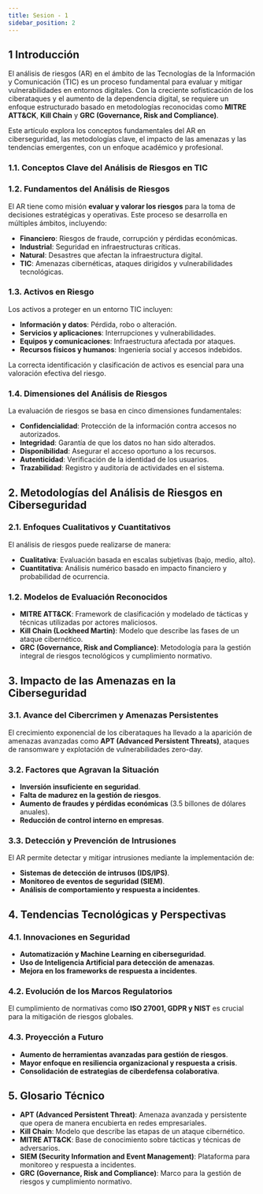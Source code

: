 ```yaml
---
title: Sesion - 1
sidebar_position: 2
---
```


## 1 Introducción

El análisis de riesgos (AR) en el ámbito de las Tecnologías de la Información y Comunicación (TIC) es un proceso fundamental para evaluar y mitigar vulnerabilidades en entornos digitales. Con la creciente sofisticación de los ciberataques y el aumento de la dependencia digital, se requiere un enfoque estructurado basado en metodologías reconocidas como **MITRE ATT&CK**, **Kill Chain** y **GRC (Governance, Risk and Compliance)**.

Este artículo explora los conceptos fundamentales del AR en ciberseguridad, las metodologías clave, el impacto de las amenazas y las tendencias emergentes, con un enfoque académico y profesional.

### 1.1. Conceptos Clave del Análisis de Riesgos en TIC

### 1.2. Fundamentos del Análisis de Riesgos

El AR tiene como misión **evaluar y valorar los riesgos** para la toma de decisiones estratégicas y operativas. Este proceso se desarrolla en múltiples ámbitos, incluyendo:

- **Financiero**: Riesgos de fraude, corrupción y pérdidas económicas.
- **Industrial**: Seguridad en infraestructuras críticas.
- **Natural**: Desastres que afectan la infraestructura digital.
- **TIC**: Amenazas cibernéticas, ataques dirigidos y vulnerabilidades tecnológicas.

### 1.3. Activos en Riesgo

Los activos a proteger en un entorno TIC incluyen:

- **Información y datos**: Pérdida, robo o alteración.
- **Servicios y aplicaciones**: Interrupciones y vulnerabilidades.
- **Equipos y comunicaciones**: Infraestructura afectada por ataques.
- **Recursos físicos y humanos**: Ingeniería social y accesos indebidos.

La correcta identificación y clasificación de activos es esencial para una valoración efectiva del riesgo.

### 1.4. Dimensiones del Análisis de Riesgos

La evaluación de riesgos se basa en cinco dimensiones fundamentales:

- **Confidencialidad**: Protección de la información contra accesos no autorizados.
- **Integridad**: Garantía de que los datos no han sido alterados.
- **Disponibilidad**: Asegurar el acceso oportuno a los recursos.
- **Autenticidad**: Verificación de la identidad de los usuarios.
- **Trazabilidad**: Registro y auditoría de actividades en el sistema.

## 2. Metodologías del Análisis de Riesgos en Ciberseguridad

### 2.1. Enfoques Cualitativos y Cuantitativos

El análisis de riesgos puede realizarse de manera:

- **Cualitativa**: Evaluación basada en escalas subjetivas (bajo, medio, alto).
- **Cuantitativa**: Análisis numérico basado en impacto financiero y probabilidad de ocurrencia.

### 1.2. Modelos de Evaluación Reconocidos

- **MITRE ATT&CK**: Framework de clasificación y modelado de tácticas y técnicas utilizadas por actores maliciosos.
- **Kill Chain (Lockheed Martin)**: Modelo que describe las fases de un ataque cibernético.
- **GRC (Governance, Risk and Compliance)**: Metodología para la gestión integral de riesgos tecnológicos y cumplimiento normativo.

## 3. Impacto de las Amenazas en la Ciberseguridad

### 3.1. Avance del Cibercrimen y Amenazas Persistentes

El crecimiento exponencial de los ciberataques ha llevado a la aparición de amenazas avanzadas como **APT (Advanced Persistent Threats)**, ataques de ransomware y explotación de vulnerabilidades zero-day.

### 3.2. Factores que Agravan la Situación

- **Inversión insuficiente en seguridad**.
- **Falta de madurez en la gestión de riesgos**.
- **Aumento de fraudes y pérdidas económicas** (3.5 billones de dólares anuales).
- **Reducción de control interno en empresas**.

### 3.3. Detección y Prevención de Intrusiones

El AR permite detectar y mitigar intrusiones mediante la implementación de:

- **Sistemas de detección de intrusos (IDS/IPS)**.
- **Monitoreo de eventos de seguridad (SIEM)**.
- **Análisis de comportamiento y respuesta a incidentes**.

## 4. Tendencias Tecnológicas y Perspectivas

### 4.1. Innovaciones en Seguridad

- **Automatización y Machine Learning en ciberseguridad**.
- **Uso de Inteligencia Artificial para detección de amenazas**.
- **Mejora en los frameworks de respuesta a incidentes**.

### 4.2. Evolución de los Marcos Regulatorios

El cumplimiento de normativas como **ISO 27001, GDPR y NIST** es crucial para la mitigación de riesgos globales.

### 4.3. Proyección a Futuro

- **Aumento de herramientas avanzadas para gestión de riesgos**.
- **Mayor enfoque en resiliencia organizacional y respuesta a crisis**.
- **Consolidación de estrategias de ciberdefensa colaborativa**.

## 5. Glosario Técnico

- **APT (Advanced Persistent Threat)**: Amenaza avanzada y persistente que opera de manera encubierta en redes empresariales.
- **Kill Chain**: Modelo que describe las etapas de un ataque cibernético.
- **MITRE ATT&CK**: Base de conocimiento sobre tácticas y técnicas de adversarios.
- **SIEM (Security Information and Event Management)**: Plataforma para monitoreo y respuesta a incidentes.
- **GRC (Governance, Risk and Compliance)**: Marco para la gestión de riesgos y cumplimiento normativo.

